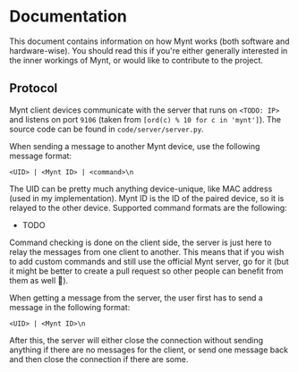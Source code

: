 # Documentation
This document contains information on how Mynt works (both software and hardware-wise). You should read this if you're either generally interested in the inner workings of Mynt, or would like to contribute to the project.

## Protocol
Mynt client devices communicate with the server that runs on `<TODO: IP>` and listens on port `9106` (taken from `[ord(c) % 10 for c in 'mynt']`). The source code can be found in `code/server/server.py`.

When sending a message to another Mynt device, use the following message format:
```
<UID> | <Mynt ID> | <command>\n
```

The UID can be pretty much anything device-unique, like MAC address (used in my implementation). Mynt ID is the ID of the paired device, so it is relayed to the other device. Supported command formats are the following:
- TODO

Command checking is done on the client side, the server is just here to relay the messages from one client to another. This means that if you wish to add custom commands and still use the official Mynt server, go for it (but it might be better to create a pull request so other people can benefit from them as well 🙂).

When getting a message from the server, the user first has to send a message in the following format:
```
<UID> | <Mynt ID>\n
```

After this, the server will either close the connection without sending anything if there are no messages for the client, or send one message back and then close the connection if there are some.
